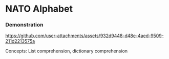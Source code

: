 # NATO Alphabet

### Demonstration

https://github.com/user-attachments/assets/932d9448-d48e-4aed-9509-211d2213575a

Concepts: List comprehension, dictionary comprehension
